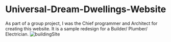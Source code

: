 # Universal-Dream-Dwellings-Website
As part of a group project, I was the Chief programmer and Architect for creating this website. It is a sample redesign for a Builder/ Plumber/ Electrician.
![buildingSIte](https://github.com/Kempster33/Universal-Dream-Dwellings-Website/assets/15764472/53d38e9f-4900-45a2-864c-10a772eb5318)
